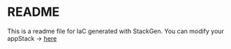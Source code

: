 # README
This is a readme file for IaC generated with StackGen.
You can modify your appStack -> [here](http://main.dev.stackgen.com/appstacks/d76878f0-2e81-4430-a781-424e2822b776)
